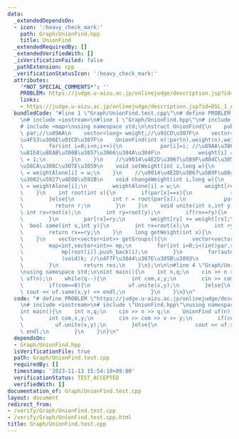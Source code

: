 ```yaml
---
data:
  _extendedDependsOn:
  - icon: ':heavy_check_mark:'
    path: Graph/UnionFind.hpp
    title: UnionFind
  _extendedRequiredBy: []
  _extendedVerifiedWith: []
  _isVerificationFailed: false
  _pathExtension: cpp
  _verificationStatusIcon: ':heavy_check_mark:'
  attributes:
    '*NOT_SPECIAL_COMMENTS*': ''
    PROBLEM: https://judge.u-aizu.ac.jp/onlinejudge/description.jsp?id=DSL_1_A
    links:
    - https://judge.u-aizu.ac.jp/onlinejudge/description.jsp?id=DSL_1_A
  bundledCode: "#line 1 \"Graph/UnionFind.test.cpp\"\n# define PROBLEM \"https://judge.u-aizu.ac.jp/onlinejudge/description.jsp?id=DSL_1_A\"\
    \n# include <iostream>\n#line 1 \"Graph/UnionFind.hpp\"\n# include <vector>\n\
    # include <map>\nusing namespace std;\n\nstruct UnionFind{\n    public:\n    vector<int>\
    \ par;//\u89AA\n    vector<long> weight;//\u91CD\u307F\n    vector<long> weightAlone;//\u5358\
    \u4F53\u306E\u91CD\u307F\n    UnionFind(int n):par(n),weight(n),weightAlone(n){\n\
    \        for(int i=0;i<n;i++){\n            par[i]=i; //\u89AA\u306F\u81EA\u5206\
    \u81EA\u8EAB\u306B\u3057\u3066\u304A\u304F\n            weight[i] = weightAlone[i]\
    \ = 1;\n        }\n    }\n    //\u9014\u4E2D\u3067\u5B9F\u884C\u3059\u308B\u3068\
    \u58CA\u308C\u307E\u3059\n    void setWeight(int i,long w){\n        weight[i]\
    \ = weightAlone[i] = w;\n    }\n    //\u9014\u4E2D\u3067\u5B9F\u884C\u3057\u3066\
    \u3082\u5927\u4E08\u592B\n    void changeWeight(int i,long w){\n        long pre\
    \ = weightAlone[i];\n        weightAlone[i] = w;\n        weight[root(i)] += w-pre;\n\
    \    }\n    int root(int x){\n        if(par[x]==x){\n            return x;\n\
    \        }else{\n            int r = root(par[x]);\n            par[x]=r;\n  \
    \          return r;\n        }\n    }\n    void unite(int x,int y){\n       \
    \ int rx=root(x);\n        int ry=root(y);\n        if(rx==ry){\n            return;\n\
    \        }\n        par[rx]=ry;\n        weight[ry] += weight[rx];\n    }\n  \
    \  bool same(int x,int y){\n        int rx=root(x);\n        int ry=root(y);\n\
    \        return rx==ry;\n    }\n    long getWeight(int x){\n        return weight[root(x)];\n\
    \    }\n    vector<vector<int>> getGroups(){\n        vector<vector<int>> res;\n\
    \        map<int,vector<int>> mp;\n        for(int i=0;i<(int)par.size();i++){\n\
    \            mp[root(i)].push_back(i);\n        }\n        for(auto&[k,v]:mp){\n\
    \            (void)k; //\u4F7F\u3044\u307E\u305B\u3093\n            res.push_back(v);\n\
    \        }\n        return res;\n    }\n};\n\n\n#line 4 \"Graph/UnionFind.test.cpp\"\
    \nusing namespace std;\n\nint main(){\n    int n,q;\n    cin >> n >> q;\n    UnionFind\
    \ uf(n);\n    while(q--){\n        int com,x,y;\n        cin >> com >> x >> y;\n\
    \        if(com==0){\n            uf.unite(x,y);\n        }else{\n           \
    \ cout << uf.same(x,y) << endl;\n        }\n    }\n}\n"
  code: "# define PROBLEM \"https://judge.u-aizu.ac.jp/onlinejudge/description.jsp?id=DSL_1_A\"\
    \n# include <iostream>\n# include \"UnionFind.hpp\"\nusing namespace std;\n\n\
    int main(){\n    int n,q;\n    cin >> n >> q;\n    UnionFind uf(n);\n    while(q--){\n\
    \        int com,x,y;\n        cin >> com >> x >> y;\n        if(com==0){\n  \
    \          uf.unite(x,y);\n        }else{\n            cout << uf.same(x,y) <<\
    \ endl;\n        }\n    }\n}\n"
  dependsOn:
  - Graph/UnionFind.hpp
  isVerificationFile: true
  path: Graph/UnionFind.test.cpp
  requiredBy: []
  timestamp: '2023-11-13 15:54:10+09:00'
  verificationStatus: TEST_ACCEPTED
  verifiedWith: []
documentation_of: Graph/UnionFind.test.cpp
layout: document
redirect_from:
- /verify/Graph/UnionFind.test.cpp
- /verify/Graph/UnionFind.test.cpp.html
title: Graph/UnionFind.test.cpp
---
```

